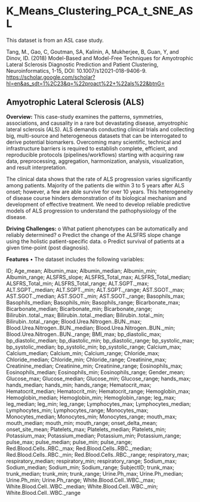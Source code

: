 # K_Means_Clustering_PCA_t_SNE_ASL

This dataset is from an ASL case study.

Tang, M., Gao, C, Goutman, SA, Kalinin, A, Mukherjee, B, Guan, Y, and Dinov, ID. (2018) Model-Based and Model-Free Techniques for Amyotrophic Lateral Sclerosis Diagnostic Prediction and Patient Clustering, Neuroinformatics, 1-15, DOI: 10.1007/s12021-018-9406-9.
https://scholar.google.com/scholar?hl=en&as_sdt=1%2C23&q=%22proact%22+%22als%22&btnG= 



## Amyotrophic Lateral Sclerosis (ALS)

**Overview:** This case-study examines the patterns, symmetries, associations, and causality in a rare but devastating disease, amyotrophic lateral sclerosis (ALS). ALS demands conducting clinical trials and collecting big, multi-source and heterogeneous datasets that can be interrogated to derive potential biomarkers. Overcoming many scientific, technical and infrastructure barriers is required to establish complete, efficient, and reproducible protocols (pipelines/workflows) starting with acquiring raw data, preprocessing, aggregation, harmonization, analysis, visualization, and result interpretation. 

The clinical data shows that the rate of ALS progression varies significantly among patients. Majority of the patients die within 3 to 5 years after ALS onset; however, a few are able survive for over 10 years. This heterogeneity of disease course hinders demonstration of its biological mechanism and development of effective treatment. We need to develop reliable predictive models of ALS progression to understand the pathophysiology of the disease.

**Driving Challenges:** 
o	What patient phenotypes can be automatically and reliably determined? 
o	Predict the change of the ALSFRS slope change using the holistic patient-specific data.
o	Predict survival of patients at a given time-point (post diagnosis). 

**Features** 
•	The dataset includes the following variables:

ID; Age_mean; Albumin_max; Albumin_median; Albumin_min; Albumin_range; ALSFRS_slope; ALSFRS_Total_max; ALSFRS_Total_median; ALSFRS_Total_min; ALSFRS_Total_range; ALT.SGPT._max; ALT.SGPT._median; ALT.SGPT._min; ALT.SGPT._range; AST.SGOT._max; AST.SGOT._median; AST.SGOT._min; AST.SGOT._range; Basophils_max; Basophils_median; Basophils_min; Basophils_range; Bicarbonate_max; Bicarbonate_median; Bicarbonate_min; Bicarbonate_range; Bilirubin..total._max; Bilirubin..total._median; Bilirubin..total._min; Bilirubin..total._range; Blood.Urea.Nitrogen..BUN._max; Blood.Urea.Nitrogen..BUN._median; Blood.Urea.Nitrogen..BUN._min; Blood.Urea.Nitrogen..BUN._range; BMI_max; bp_diastolic_max; bp_diastolic_median; bp_diastolic_min; bp_diastolic_range; bp_systolic_max; bp_systolic_median; bp_systolic_min; bp_systolic_range; Calcium_max; Calcium_median; Calcium_min; Calcium_range; Chloride_max; Chloride_median; Chloride_min; Chloride_range; Creatinine_max; Creatinine_median; Creatinine_min; Creatinine_range; Eosinophils_max; Eosinophils_median; Eosinophils_min; Eosinophils_range; Gender_mean; Glucose_max; Glucose_median; Glucose_min; Glucose_range; hands_max; hands_median; hands_min; hands_range; Hematocrit_max; Hematocrit_median; Hematocrit_min; Hematocrit_range; Hemoglobin_max; Hemoglobin_median; Hemoglobin_min; Hemoglobin_range; leg_max; leg_median; leg_min; leg_range; Lymphocytes_max; Lymphocytes_median; Lymphocytes_min; Lymphocytes_range; Monocytes_max; Monocytes_median; Monocytes_min; Monocytes_range; mouth_max; mouth_median; mouth_min; mouth_range; onset_delta_mean; onset_site_mean; Platelets_max; Platelets_median; Platelets_min; Potassium_max; Potassium_median; Potassium_min; Potassium_range; pulse_max; pulse_median; pulse_min; pulse_range; Red.Blood.Cells..RBC._max; Red.Blood.Cells..RBC._median; Red.Blood.Cells..RBC._min; Red.Blood.Cells..RBC._range; respiratory_max; respiratory_median; respiratory_min; respiratory_range; Sodium_max; Sodium_median; Sodium_min; Sodium_range; SubjectID; trunk_max; trunk_median; trunk_min; trunk_range; Urine.Ph_max; Urine.Ph_median; Urine.Ph_min; Urine.Ph_range; White.Blood.Cell..WBC._max; White.Blood.Cell..WBC._median; White.Blood.Cell..WBC._min; White.Blood.Cell..WBC._range
